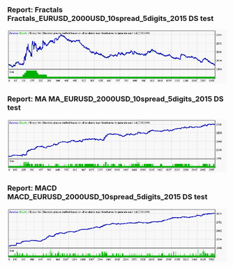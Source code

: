
### Report: Fractals Fractals_EURUSD_2000USD_10spread_5digits_2015 DS test

![Fractals Fractals_EURUSD_2000USD_10spread_5digits_2015 DS test.txt](./Fractals-Fractals_EURUSD_2000USD_10spread_5digits_2015-DS-test.gif)


### Report: MA MA_EURUSD_2000USD_10spread_5digits_2015 DS test

![MA MA_EURUSD_2000USD_10spread_5digits_2015 DS test.txt](./MA-MA_EURUSD_2000USD_10spread_5digits_2015-DS-test.gif)


### Report: MACD MACD_EURUSD_2000USD_10spread_5digits_2015 DS test

![MACD MACD_EURUSD_2000USD_10spread_5digits_2015 DS test.txt](./MACD-MACD_EURUSD_2000USD_10spread_5digits_2015-DS-test.gif)


